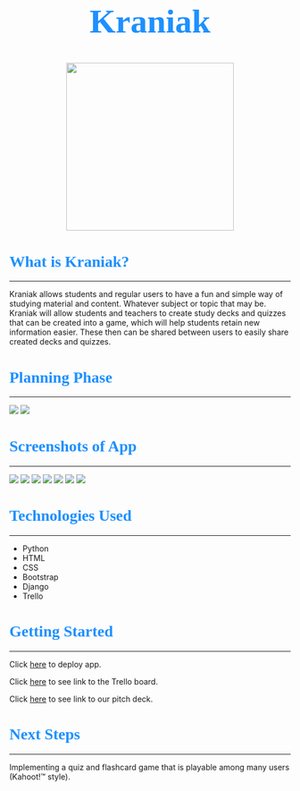 
# <center><span style="font-size: 60px; font-family:Papyrus; color:dodgerblue; ">Kraniak </span></center>
# <center><img src="https://i.imgur.com/cx1gPJI.png"  width="300" height="300"></center>

# <span style="font-family:Papyrus; color:dodgerblue">What is Kraniak?</span>
---


Kraniak allows students and regular users to have a fun and simple way of studying material and content. Whatever subject or topic that may be.
Kraniak will allow students and teachers to create study decks and
quizzes that can be created into a game, which will help students retain new information easier.
These then can be shared between users to easily share created decks and quizzes.
# <span style="font-family:Papyrus; color:dodgerblue">Planning Phase</span>
---
![](https://i.imgur.com/EAVnydq.png)
![](https://i.imgur.com/qYYjyng.png)
# <span style="font-family:Papyrus; color:dodgerblue">Screenshots of App</span>
---
![](https://i.imgur.com/yXRQXAv.png)
![](https://i.imgur.com/4HAV864.png)
![](https://i.imgur.com/JZHJdtI.png)
![](https://i.imgur.com/OlSWIEs.png)
![](https://i.imgur.com/W9y4bFa.png)
![](https://i.imgur.com/s5aWa8P.png)
![](https://i.imgur.com/cnXBOFY.png)
# <span style="font-family:Papyrus; color:dodgerblue">Technologies Used</span>
---
* Python
* HTML
* CSS
* Bootstrap
* Django
*  Trello
# <span style="font-family:Papyrus; color:dodgerblue">Getting Started</span>
---
Click [here](https://kraniak.herokuapp.com/about/) to deploy app.


Click [here](https://trello.com/b/VqlzSJ7S/kraniak) to see link to the Trello board.


Click [here](https://docs.google.com/presentation/d/17ef0bSrdCr4Ue36bs3JUHPKYBwkrDqLVJN4DZVQEXSw/edit#slide=id.p) to see link to our pitch deck.
# <span style="font-family:Papyrus; color:dodgerblue">Next Steps</span>
---
Implementing a quiz and flashcard game that is playable among many users (Kahoot!&trade; style).
